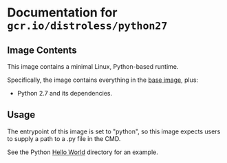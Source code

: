 # Documentation for `gcr.io/distroless/python27`

## Image Contents

This image contains a minimal Linux, Python-based runtime.

Specifically, the image contains everything in the [base image](../base/README.md), plus:

* Python 2.7 and its dependencies.

## Usage

The entrypoint of this image is set to "python", so this image expects users to supply a path to a .py file in the CMD.

See the Python [Hello World](../examples/python2.7/) directory for an example.
